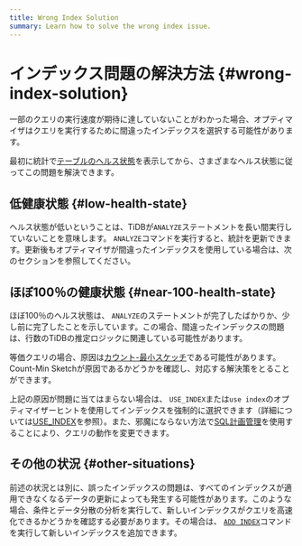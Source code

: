 ```yaml
---
title: Wrong Index Solution
summary: Learn how to solve the wrong index issue.
---
```


# インデックス問題の解決方法 {#wrong-index-solution}

一部のクエリの実行速度が期待に達していないことがわかった場合、オプティマイザはクエリを実行するために間違ったインデックスを選択する可能性があります。

最初に統計で[テーブルのヘルス状態](/statistics.md#health-state-of-tables)を表示してから、さまざまなヘルス状態に従ってこの問題を解決できます。

## 低健康状態 {#low-health-state}

ヘルス状態が低いということは、TiDBが`ANALYZE`ステートメントを長い間実行していないことを意味します。 `ANALYZE`コマンドを実行すると、統計を更新できます。更新後もオプティマイザが間違ったインデックスを使用している場合は、次のセクションを参照してください。

## ほぼ100％の健康状態 {#near-100-health-state}

ほぼ100％のヘルス状態は、 `ANALYZE`のステートメントが完了したばかりか、少し前に完了したことを示しています。この場合、間違ったインデックスの問題は、行数のTiDBの推定ロジックに関連している可能性があります。

等価クエリの場合、原因は[カウント-最小スケッチ](/statistics.md#count-min-sketch)である可能性があります。 Count-Min Sketchが原因であるかどうかを確認し、対応する解決策をとることができます。

上記の原因が問題に当てはまらない場合は、 `USE_INDEX`または`use index`のオプティマイザーヒントを使用してインデックスを強制的に選択できます（詳細については[USE_INDEX](/optimizer-hints.md#use_indext1_name-idx1_name--idx2_name-)を参照）。また、邪魔にならない方法で[SQL計画管理](/sql-plan-management.md)を使用することにより、クエリの動作を変更できます。

## その他の状況 {#other-situations}

前述の状況とは別に、誤ったインデックスの問題は、すべてのインデックスが適用できなくなるデータの更新によっても発生する可能性があります。このような場合、条件とデータ分散の分析を実行して、新しいインデックスがクエリを高速化できるかどうかを確認する必要があります。その場合は、 [`ADD INDEX`](/sql-statements/sql-statement-add-index.md)コマンドを実行して新しいインデックスを追加できます。
